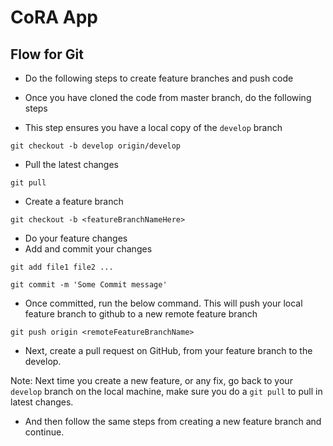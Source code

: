 # CoRA App
## Flow for Git

* Do the following steps to create feature branches and push code

* Once you have cloned the code from master branch, do the following steps

* This step ensures you have a local copy of the ```develop``` branch

```
git checkout -b develop origin/develop
```

* Pull the latest changes

```
git pull
```

* Create a feature branch

```
git checkout -b <featureBranchNameHere>
```

* Do your feature changes
* Add and commit your changes

```
git add file1 file2 ...

git commit -m 'Some Commit message'
```

* Once committed, run the below command. This will push your local feature branch to github to a new remote feature branch

```
git push origin <remoteFeatureBranchName>
```

* Next, create a pull request on GitHub, from your feature branch to the develop.

Note: Next time you create a new feature, or any fix, go back to your ```develop``` branch on the local machine, make sure you do a ```git pull``` to pull in latest changes.

* And then follow the same steps from creating a new feature branch and continue.
